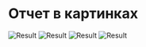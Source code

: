 # Отчет в картинках
![Result](https://i.imgur.com/x5H0JDb.png)
![Result](https://i.imgur.com/dYXCxqm.png)
![Result](https://i.imgur.com/A3oJpit.png)
![Result](https://i.imgur.com/mZ76vB0.png)

